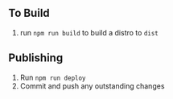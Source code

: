 
## To Build

1. run `npm run build` to build a distro to `dist`

## Publishing

1. Run `npm run deploy`
2. Commit and push any outstanding changes

